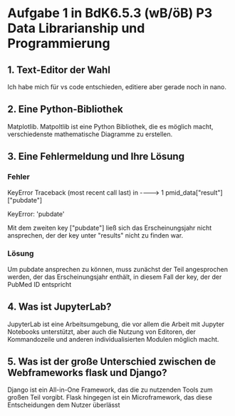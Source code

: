 # Aufgabe 1 in BdK6.5.3 (wB/öB) P3 Data Librarianship und Programmierung

## 1. Text-Editor der Wahl

Ich habe mich für vs code entschieden, editiere aber gerade noch in nano.

## 2. Eine Python-Bibliothek 

Matplotlib. Matpoltlib ist eine Python Bibliothek, die es möglich macht, verschiedenste mathematische Diagramme zu erstellen.

## 3. Eine Fehlermeldung und Ihre Lösung

### Fehler
KeyError                                  Traceback (most recent call last)
<ipython-input-12-1da2f6ed1e3e> in <module>
----> 1 pmid_data["result"]["pubdate"]

KeyError: 'pubdate'

Mit dem zweiten key ["pubdate"] ließ sich das Erscheinungsjahr nicht ansprechen, der der key unter "results" nicht zu finden war.

### Lösung
Um pubdate ansprechen zu können, muss zunächst der Teil angesprochen werden, der das Erscheinungsjahr enthält, in diesem Fall der key, der der PubMed ID entspricht

## 4. Was ist JupyterLab?

JupyterLab ist eine Arbeitsumgebung, die vor allem die Arbeit mit Jupyter Notebooks unterstützt, aber auch die Nutzung von Editoren, der Kommandozeile und anderen individualisierten Modulen möglich macht. 

## 5. Was ist der große Unterschied zwischen de Webframeworks flask und Django?

Django ist ein All-in-One Framework, das die zu nutzenden Tools zum großen Teil vorgibt. Flask hingegen ist ein Microframework, das diese Entscheidungen dem Nutzer überlässt 

